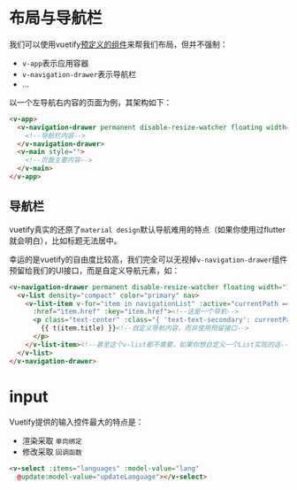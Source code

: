 # 布局与导航栏
我们可以使用vuetify[预定义的组件](https://vuetifyjs.com/en/features/application-layout/)来帮我们布局，但并不强制：

- `v-app`表示应用容器
- `v-navigation-drawer`表示导航栏
- ...

以一个左导航右内容的页面为例，其架构如下：
```html
<v-app>
  <v-navigation-drawer permanent disable-resize-watcher floating width="120">
    <!--导航栏内容-->
  </v-navigation-drawer>
  <v-main style="">
    <!--页面主要内容-->
  </v-main>
</v-app>
```
## 导航栏
vuetify真实的还原了`material design`默认导航难用的特点（如果你使用过flutter就会明白），比如标题无法居中。

幸运的是vuetify的自由度比较高，我们完全可以无视掉`v-navigation-drawer`组件预留给我们的UI接口，而是自定义导航元素，如：
```html
<v-navigation-drawer permanent disable-resize-watcher floating width="120">
  <v-list density="compact" color="primary" nav>
    <v-list-item v-for="item in navigationList" :active="currentPath === item.href" :value="item.href"
      :href="item.href" :key="item.href"><!--这是一个导航-->
      <p class="text-center" :class="{ 'text-text-secondary': currentPath !== item.href }">
        {{ t(item.title) }}<!--自定义导航内容，而非使用预留接口-->
      </p>
    </v-list-item><!--甚至这个v-list都不需要，如果你想自定义一个List实现的话-->
  </v-list>
</v-navigation-drawer>
```
# input
Vuetify提供的输入控件最大的特点是：

- 渲染采取 `单向绑定`
- 修改采取 `回调函数`

```html
<v-select :items="languages" :model-value="lang"
  @update:model-value="updateLanguage"></v-select>
```